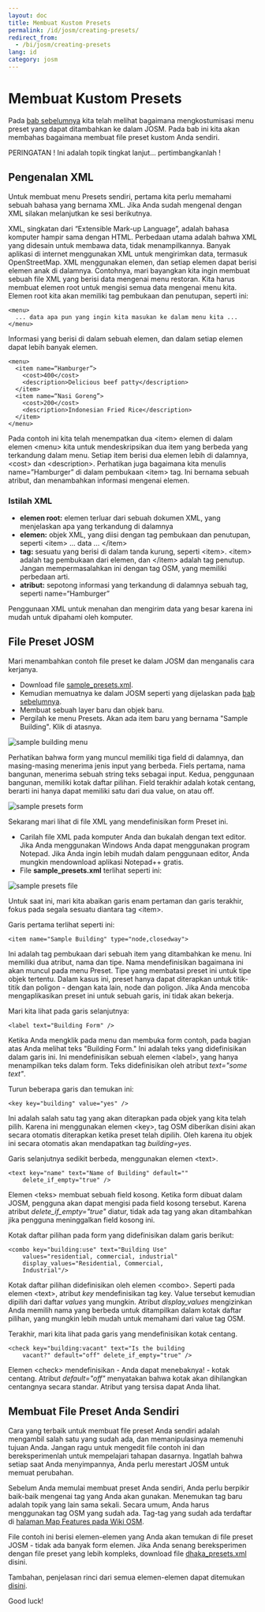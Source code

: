 ```yaml
---
layout: doc
title: Membuat Kustom Presets
permalink: /id/josm/creating-presets/
redirect_from:
  - /bi/josm/creating-presets
lang: id
category: josm
---
```


Membuat Kustom Presets
=======================
Pada [bab sebelumnya](/id/editing/josm-presets) kita telah melihat bagaimana mengkostumisasi menu preset 
yang dapat ditambahkan ke dalam JOSM. Pada bab ini kita akan membahas bagaimana membuat file preset kustom 
Anda sendiri.

PERINGATAN ! Ini adalah topik tingkat lanjut... pertimbangkanlah !

Pengenalan XML
---------------
Untuk membuat menu Presets sendiri, pertama kita perlu memahami sebuah bahasa yang bernama XML. Jika Anda sudah mengenal dengan XML silakan melanjutkan ke sesi berikutnya. 

XML, singkatan dari “Extensible Mark-up Language”, adalah bahasa komputer hampir sama dengan HTML. Perbedaan utama adalah bahwa XML yang didesain untuk membawa data, tidak menampilkannya. Banyak aplikasi di internet menggunakan XML untuk mengirimkan data, termasuk OpenStreetMap. XML menggunakan elemen, dan setiap elemen dapat berisi elemen anak di dalamnya. Contohnya, mari bayangkan kita ingin membuat sebuah file XML yang berisi data mengenai menu restoran. Kita harus membuat elemen root untuk mengisi semua data mengenai menu kita. Elemen root kita akan memiliki tag pembukaan dan penutupan, seperti ini:

	<menu>
      ... data apa pun yang ingin kita masukan ke dalam menu kita ...
	</menu>

Informasi yang berisi di dalam sebuah elemen, dan dalam setiap elemen dapat lebih banyak elemen.

  	<menu>
	  <item name=“Hamburger”>
		<cost>400</cost>
		<description>Delicious beef patty</description>
	  </item>
	  <item name=“Nasi Goreng”>
		<cost>200</cost>
		<description>Indonesian Fried Rice</description>
	  </item>
  	</menu>

Pada contoh ini kita telah menempatkan dua &lt;item&gt; elemen di dalam elemen &lt;menu&gt; kita untuk mendeskripsikan dua item yang berbeda yang terkandung dalam menu. Setiap item
berisi dua elemen lebih di dalamnya, &lt;cost&gt; dan &lt;description&gt;. Perhatikan juga bagaimana kita menulis name=”Hamburger” di dalam pembukaan &lt;item&gt; tag. Ini bernama sebuah atribut, dan menambahkan informasi mengenai elemen.

### Istilah XML
*	**elemen root:** elemen terluar dari sebuah dokumen XML, yang menjelaskan apa yang terkandung di dalamnya
*	**elemen:** objek XML, yang diisi dengan tag pembukaan dan penutupan, seperti &lt;item&gt; ... data ... &lt;/item&gt;
*	**tag:** sesuatu yang berisi di dalam tanda kurung, seperti &lt;item&gt;.  &lt;item&gt; adalah tag pembukaan
	dari elemen, dan &lt;/item&gt; adalah tag penutup. Jangan mempermasalahkan ini dengan tag OSM, yang memiliki
	perbedaan arti.
*	**atribut:** sepotong informasi yang terkandung di dalamnya sebuah tag, seperti name=“Hamburger”

Penggunaan XML untuk menahan dan mengirim data yang besar karena ini mudah untuk dipahami oleh komputer.

File Preset JOSM
-----------------
Mari menambahkan contoh file preset ke dalam JOSM dan menganalis cara kerjanya.

*	Download file [sample_presets.xml](/files/sample_presets.xml).
*	Kemudian memuatnya ke dalam JOSM seperti yang dijelaskan pada [bab sebelumnya](/id/editing/josm-presets).
*	Membuat sebuah layer baru dan objek baru.
*	Pergilah ke menu Presets. Akan ada item baru yang bernama "Sample Building". Klik di atasnya.

![sample building menu][]

Perhatikan bahwa form yang muncul memiliki tiga field di dalamnya, dan masing-masing menerima jenis input yang berbeda. Fiels pertama, nama bangunan, menerima sebuah string teks sebagai input. Kedua, penggunaan bangunan, memiliki kotak daftar pilihan. Field terakhir adalah kotak centang, berarti ini hanya dapat memiliki satu dari dua value, on atau off.


![sample presets form][]

Sekarang mari lihat di file XML yang mendefinisikan form Preset ini. 

*	Carilah file XML pada komputer Anda dan bukalah dengan text editor. Jika Anda menggunakan Windows Anda dapat menggunakan program Notepad. Jika Anda ingin lebih mudah dalam
	penggunaan editor, Anda mungkin mendownload aplikasi Notepad++ gratis.
*	File **sample_presets.xml**  terlihat seperti ini:

![sample presets file][]

Untuk saat ini, mari kita abaikan garis enam pertaman dan garis terakhir, fokus pada segala sesuatu diantara tag &lt;item&gt;.

Garis pertama terlihat seperti ini: 

	<item name="Sample Building" type="node,closedway">

Ini adalah tag pembukaan dari sebuah item yang ditambahkan ke menu. Ini memiliki dua atribut, nama dan tipe. Nama mendefinisikan bagaimana ini akan muncul pada menu Preset. Tipe yang
membatasi preset ini untuk tipe objek tertentu. Dalam kasus ini, preset hanya dapat diterapkan untuk titik-titik dan poligon - dengan kata lain, node dan poligon. Jika Anda mencoba
mengaplikasikan preset ini untuk sebuah garis, ini tidak akan bekerja.

Mari kita lihat pada garis selanjutnya:

	<label text="Building Form" />

Ketika Anda mengklik pada menu dan membuka form contoh, pada bagian atas Anda melihat teks "Building Form." Ini adalah teks yang didefinisikan dalam garis ini. Ini mendefinisikan
sebuah elemen &lt;label&gt;, yang hanya menampilkan teks dalam form. Teks didefinisikan oleh atribut *text="some text"*.

Turun beberapa garis dan temukan ini:

	<key key="building" value="yes" />

Ini adalah salah satu tag yang akan diterapkan pada objek yang kita telah pilih. Karena ini menggunakan elemen &lt;key&gt;, tag OSM diberikan disini akan secara otomatis diterapkan
ketika preset telah dipilih. Oleh karena itu objek ini secara otomatis akan mendapatkan tag *building=yes*.

Garis selanjutnya sedikit berbeda, menggunakan elemen &lt;text&gt;.

	<text key="name" text="Name of Building" default=""
		delete_if_empty="true" />

Elemen &lt;teks&gt; membuat sebuah field kosong. Ketika form dibuat dalam JOSM, pengguna akan dapat mengisi pada field kosong tersebut. Karena atribut *delete_if_empty="true"* diatur, tidak ada tag yang akan ditambahkan jika pengguna meninggalkan field kosong ini.

Kotak daftar pilihan pada form yang didefinisikan dalam garis berikut:

	<combo key="building:use" text="Building Use"
		values="residential, commercial, industrial"
		display_values="Residential, Commercial,
		Industrial"/>

Kotak daftar pilihan didefinisikan oleh elemen &lt;combo&gt;. Seperti pada elemen &lt;text&gt;, atribut *key* mendefinisikan tag key. Value tersebut kemudian dipilih dari daftar *values* yang mungkin. Atribut *display_values* mengizinkan Anda memilih nama yang berbeda untuk ditampilkan dalam kotak daftar pilihan, yang mungkin lebih mudah untuk memahami
dari value tag OSM.

Terakhir, mari kita lihat pada garis yang mendefinisikan kotak centang.

	<check key="building:vacant" text="Is the building
		vacant?" default="off" delete_if_empty="true" />

Elemen &lt;check&gt; mendefinisikan - Anda dapat menebaknya! - kotak centang. Atribut *default="off"* menyatakan bahwa kotak akan dihilangkan centangnya secara standar. Atribut yang
tersisa dapat Anda lihat.

Membuat File Preset Anda Sendiri
---------------------------------
Cara yang terbaik untuk membuat file preset Anda sendiri adalah mengambil salah satu yang sudah ada, dan memanipulasinya memenuhi tujuan Anda. Jangan ragu untuk mengedit file contoh ini dan bereksperimenlah untuk mempelajari tahapan dasarnya. Ingatlah bahwa setiap saat Anda menyimpannya, Anda perlu merestart JOSM untuk memuat perubahan.

Sebelum Anda memulai membuat preset Anda sendiri, Anda perlu berpikir baik-baik mengenai tag yang Anda akan gunakan. Menemukan tag baru adalah topik yang lain sama sekali. Secara
umum, Anda harus menggunakan tag OSM yang sudah ada. Tag-tag yang sudah ada terdaftar di [halaman Map Features pada Wiki OSM](http://wiki.openstreetmap.org/wiki/Map_Features).

File contoh ini berisi elemen-elemen yang Anda akan temukan di file preset JOSM - tidak ada banyak form elemen. Jika Anda senang bereksperimen dengan file preset yang lebih kompleks,
download file [dhaka_presets.xml](/files/dhaka_presets.xml) disini.

Tambahan, penjelasan rinci dari semua elemen-elemen dapat ditemukan [disini](http://josm.openstreetmap.de/wiki/TaggingPresets).

Good luck!


[sample building menu]: /images/en/editing/creating-custom-presets/sample-building-menu.png
[sample presets form]: /images/en/editing/creating-custom-presets/sample-presets-form.png
[sample presets file]: /images/en/editing/creating-custom-presets/sample-presets-file.png
